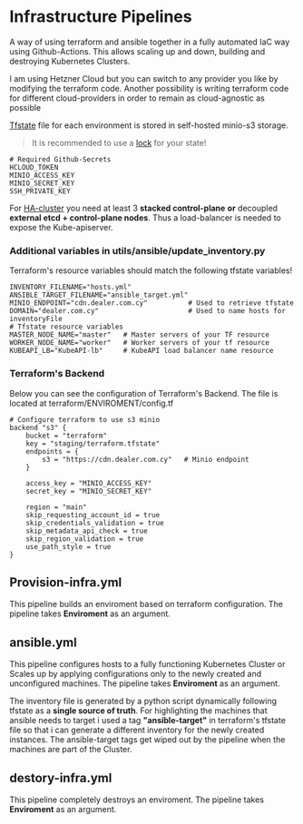 # Infrastructure Pipelines
A way of using terraform and ansible together in a fully automated IaC way using Github-Actions. This allows scaling up and down, building and destroying Kubernetes Clusters.

I am using Hetzner Cloud but you can switch to any provider you like by modifying the terraform code. Another possibility is writing terraform code for different cloud-providers in order to remain as cloud-agnostic as possible 

[Tfstate](https://developer.hashicorp.com/terraform/language/state) file for each environment is stored in self-hosted minio-s3 storage. 
> It is recommended to use a [lock](https://developer.hashicorp.com/terraform/language/state/locking) for your state!

```
# Required Github-Secrets
HCLOUD_TOKEN
MINIO_ACCESS_KEY
MINIO_SECRET_KEY
SSH_PRIVATE_KEY
```

For [HA-cluster](https://kubernetes.io/docs/setup/production-environment/tools/kubeadm/ha-topology) you need at least 3 __stacked control-plane__ **or** decoupled __external etcd + control-plane nodes__. Thus a load-balancer is needed to expose the Kube-apiserver.

### Additional variables in utils/ansible/update_inventory.py
Terraform's resource variables should match the following tfstate variables!

```
INVENTORY_FILENAME="hosts.yml"                  
ANSIBLE_TARGET_FILENAME="ansible_target.yml"
MINIO_ENDPOINT="cdn.dealer.com.cy"          # Used to retrieve tfstate
DOMAIN="dealer.com.cy"                      # Used to name hosts for inventoryFile
# Tfstate resource variables
MASTER_NODE_NAME="master"   # Master servers of your TF resource
WORKER_NODE_NAME="worker"   # Worker servers of your tf resource
KUBEAPI_LB="KubeAPI-lb"     # KubeAPI load balancer name resource
```

### Terraform's Backend
Below you can see the configuration of Terraform's Backend. The file is located at terraform/ENVIROMENT/config.tf
```
# Configure terraform to use s3 minio
backend "s3" {
    bucket = "terraform"
    key = "staging/terraform.tfstate"
    endpoints = {
        s3 = "https://cdn.dealer.com.cy"   # Minio endpoint
    }

    access_key = "MINIO_ACCESS_KEY"
    secret_key = "MINIO_SECRET_KEY"

    region = "main"
    skip_requesting_account_id = true
    skip_credentials_validation = true
    skip_metadata_api_check = true
    skip_region_validation = true
    use_path_style = true
}
```

## Provision-infra.yml
This pipeline builds an enviroment based on terraform configuration. The pipeline takes __**Enviroment**__ as an argument.

## ansible.yml
This pipeline configures hosts to a fully functioning Kubernetes Cluster or Scales up by applying configurations only to the newly created and unconfigured machines. The pipeline takes __**Enviroment**__ as an argument.

The inventory file is generated by a python script dynamically following tfstate as a **single source of truth**. For highlighting the machines that ansible needs to target i used a tag __"**ansible-target**"__ in terraform's tfstate file so that i can generate a different inventory for the newly created instances. The ansible-target tags get wiped out by the pipeline when the machines are part of the Cluster.

## destory-infra.yml
This pipeline completely destroys an enviroment. The pipeline takes __**Enviroment**__ as an argument.